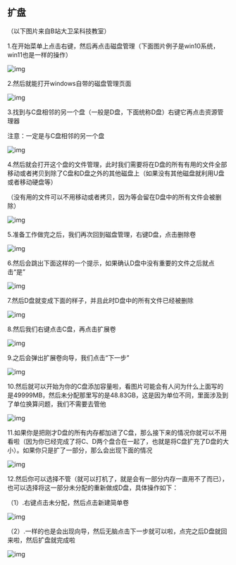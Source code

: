   ## 扩盘
  
  （以下图片来自B站大卫呆科技教室）

   1.在开始菜单上点击右键，然后再点击磁盘管理（下面图片例子是win10系统，win11也是一样的操作）

![img](./assets/1711778746891-13.png)

   2.然后就能打开windows自带的磁盘管理页面

![img](./assets/1711778746886-1.png)

   3.找到与C盘相邻的另一个盘（一般是D盘，下面统称D盘）右键它再点击资源管理器

   注意：一定是与C盘相邻的另一个盘

![img](./assets/1711778746887-2.png)

   4.然后就会打开这个盘的文件管理，此时我们需要将在D盘的所有有用的文件全部移动或者拷贝到除了C盘和D盘之外的其他磁盘上（如果没有其他磁盘就利用U盘或者移动硬盘等）

   （没有用的文件可以不用移动或者拷贝，因为等会留在D盘中的所有文件会被删除）

![img](./assets/1711778746887-3.png)

   5.准备工作做完之后，我们再次回到磁盘管理，右键D盘，点击删除卷

![img](./assets/1711778746887-4.png)

   6.然后会跳出下面这样的一个提示，如果确认D盘中没有重要的文件之后就点击“是”

![img](./assets/1711778746887-5.png)

   7.然后D盘就变成下面的样子，并且此时D盘中的所有文件已经被删除

![img](./assets/1711778746887-6.png)

   8.然后我们右键点击C盘，再点击扩展卷

![img](./assets/1711778746887-7.png)

   9.之后会弹出扩展卷向导，我们点击“下一步”

![img](./assets/1711778746888-8.png)

   10.然后就可以开始为你的C盘添加容量啦，看图片可能会有人问为什么上面写的是49999MB，然后未分配那里写的是48.83GB，这是因为单位不同，里面涉及到了单位换算问题，我们不需要去管他

![img](./assets/1711778746888-9.png)

   11.如果你是把刚才D盘的所有内存都加进了C盘，那么接下来的情况你就可以不用看啦（因为你已经完成了将C、D两个盘合在一起了，也就是将C盘扩充了D盘的大小）。如果你只是扩了一部分，那么会出现下面的情况

![img](./assets/1711778746888-10.png)

   12.然后你可以选择不管（就可以打机了，就是会有一部分内存一直用不了而已），也可以选择将这一部分未分配的重新做成D盘，具体操作如下：

   （1）.右键点击未分配，然后点击新建简单卷

![img](./assets/1711778746888-11.png)

   （2）.一样的也是会出现向导，然后无脑点击下一步就可以啦，点完之后D盘就回来啦，然后扩盘就完成啦

![img](./assets/1711778746888-12.png)
